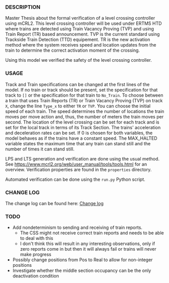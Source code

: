 ### DESCRIPTION

Master Thesis about the formal verification of a level crossing controller using mCRL2. This level crossing controller will be used under ERTMS HTD where trains are detected using Train Vacancy Proving (TVP) and using Train Report (TR) based announcement. TVP is the current standard using Trackside Train Detection (TTD) equipement. TR is the new activation method where the system receives speed and location updates from the train to determine the correct activation moment of the crossing.

Using this model we verified the safety of the level crossing controller.

### USAGE

Track and Train specifications can be changed at the first lines of the model. If no train or track should be present, set the specification for that track to `[]` or the specification for that train to `No_Train`.
To choose between a train that uses Train Reports (TR) or Train Vacancy Proving (TVP) on track `X`, change the line `Type_x` to either `TR` or `TVP`.
You can choose the initial speed of each train. The speed determines the number of locations the train moves per move action and, thus, the number of meters the train moves per second.
The location of the level crossing can be set for each track and is set for the local track in terms of its Track Section.
The trains' acceleration and deceleration rates can be set. If 0 is chosen for both variables, the model behaves as if the trains have a constant speed.
The MAX_HALTED variable states the maximum time that any train can stand still and the number of times it can stand still.

LPS and LTS generation and verification are done using the usual method. See https://www.mcrl2.org/web/user_manual/tools/tools.html for an overview.
Verification properties are found in the `properties` directory.

Automated verification can be done using the `run.py` Python script.

### CHANGE LOG

The change log can be found here: [Change log](CHANGELOG.md)

### TODO

- Add nondeterminism to sending and receiving of train reports.
  - The CSS might not receive correct train reports and needs to be able to deal with this
  - I don't think this will result in any interesting observations, only if zero reports come in but then it will always fail or trains will never make progress
- Possibly change positions from Pos to Real to allow for non-integer positions
- Investigate whether the middle section occupancy can be the only deactivation condition
